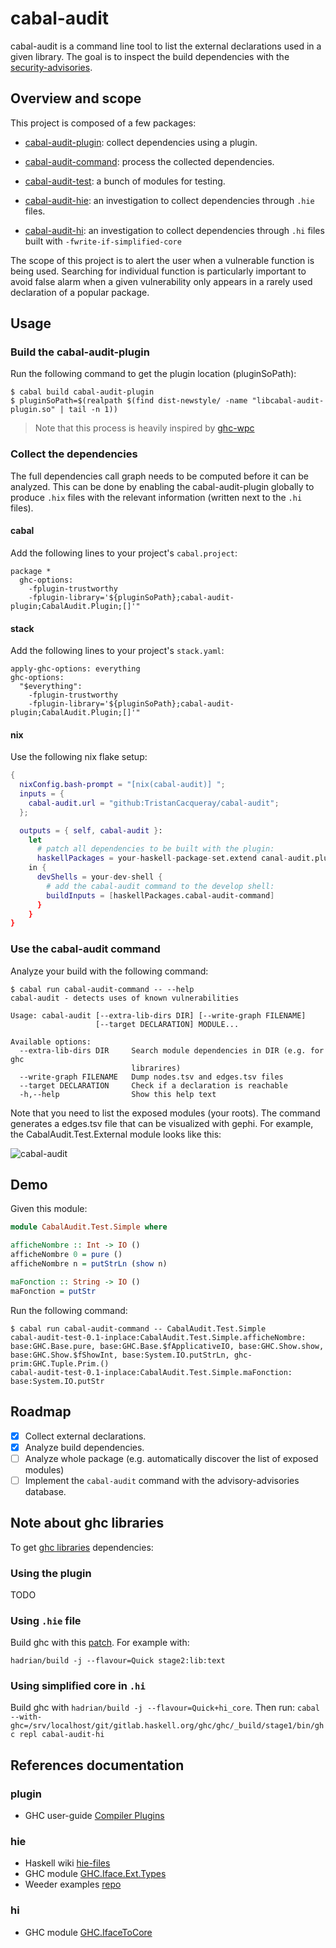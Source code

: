 # cabal-audit

cabal-audit is a command line tool to list the external declarations used in a given library.
The goal is to inspect the build dependencies with the
[security-advisories](https://github.com/haskell/security-advisories).


## Overview and scope

This project is composed of a few packages:

- [cabal-audit-plugin](./cabal-audit-plugin): collect dependencies using a plugin.
- [cabal-audit-command](./cabal-audit-command): process the collected dependencies.
- [cabal-audit-test](./cabal-audit-test): a bunch of modules for testing.

- [cabal-audit-hie](./cabal-audit-hie): an investigation to collect dependencies through `.hie` files.
- [cabal-audit-hi](./cabal-audit-hi): an investigation to collect dependencies through `.hi` files built with `-fwrite-if-simplified-core`

The scope of this project is to alert the user when a vulnerable function is being used.
Searching for individual function is particularly important to avoid false alarm when a
given vulnerability only appears in a rarely used declaration of a popular package.


## Usage

### Build the cabal-audit-plugin

Run the following command to get the plugin location (pluginSoPath):

```ShellSession
$ cabal build cabal-audit-plugin
$ pluginSoPath=$(realpath $(find dist-newstyle/ -name "libcabal-audit-plugin.so" | tail -n 1))
```

> Note that this process is heavily inspired by [ghc-wpc](https://github.com/grin-compiler/ghc-whole-program-compiler-project#build)

### Collect the dependencies

The full dependencies call graph needs to be computed before it can be analyzed.
This can be done by enabling the cabal-audit-plugin globally to produce `.hix` files
with the relevant information (written next to the `.hi` files).

#### cabal

Add the following lines to your project's `cabal.project`:

```
package *
  ghc-options:
    -fplugin-trustworthy
    -fplugin-library='${pluginSoPath};cabal-audit-plugin;CabalAudit.Plugin;[]'"
```

#### stack

Add the following lines to your project's `stack.yaml`:

```
apply-ghc-options: everything
ghc-options:
  "$everything":
    -fplugin-trustworthy
    -fplugin-library='${pluginSoPath};cabal-audit-plugin;CabalAudit.Plugin;[]'"
```

#### nix

Use the following nix flake setup:

```nix
{
  nixConfig.bash-prompt = "[nix(cabal-audit)] ";
  inputs = {
    cabal-audit.url = "github:TristanCacqueray/cabal-audit";
  };

  outputs = { self, cabal-audit }:
    let
      # patch all dependencies to be built with the plugin:
      haskellPackages = your-haskell-package-set.extend canal-audit.pluginExtend
    in {
      devShells = your-dev-shell {
        # add the cabal-audit command to the develop shell:
        buildInputs = [haskellPackages.cabal-audit-command]
      }
    }
}
```

### Use the cabal-audit command

Analyze your build with the following command:

```
$ cabal run cabal-audit-command -- --help
cabal-audit - detects uses of known vulnerabilities

Usage: cabal-audit [--extra-lib-dirs DIR] [--write-graph FILENAME]
                   [--target DECLARATION] MODULE...

Available options:
  --extra-lib-dirs DIR     Search module dependencies in DIR (e.g. for ghc
                           librarires)
  --write-graph FILENAME   Dump nodes.tsv and edges.tsv files
  --target DECLARATION     Check if a declaration is reachable
  -h,--help                Show this help text
```

Note that you need to list the exposed modules (your roots). The command generates a edges.tsv file that can be visualized with gephi.
For example, the CabalAudit.Test.External module looks like this:

![cabal-audit](https://github.com/TristanCacqueray/cabal-audit/assets/154392/fc7d42b0-4b32-447b-aa00-6fc2254d5a43)


## Demo

Given this module:

```haskell
module CabalAudit.Test.Simple where

afficheNombre :: Int -> IO ()
afficheNombre 0 = pure ()
afficheNombre n = putStrLn (show n)

maFonction :: String -> IO ()
maFonction = putStr
```

Run the following command:

```ShellSession
$ cabal run cabal-audit-command -- CabalAudit.Test.Simple
cabal-audit-test-0.1-inplace:CabalAudit.Test.Simple.afficheNombre: base:GHC.Base.pure, base:GHC.Base.$fApplicativeIO, base:GHC.Show.show, base:GHC.Show.$fShowInt, base:System.IO.putStrLn, ghc-prim:GHC.Tuple.Prim.()
cabal-audit-test-0.1-inplace:CabalAudit.Test.Simple.maFonction: base:System.IO.putStr
```

## Roadmap

- [x] Collect external declarations.
- [x] Analyze build dependencies.
- [ ] Analyze whole package (e.g. automatically discover the list of exposed modules)
- [ ] Implement the `cabal-audit` command with the advisory-advisories database.

## Note about ghc libraries

To get [ghc libraries](https://downloads.haskell.org/~ghc/9.6.2/docs/libraries/index.html) dependencies:

### Using the plugin

TODO

### Using `.hie` file

Build ghc with this [patch](https://gitlab.haskell.org/ghc/ghc/-/issues/16901). For example with:

```ShellSession
hadrian/build -j --flavour=Quick stage2:lib:text
```

### Using simplified core in `.hi`

Build ghc with `hadrian/build -j --flavour=Quick+hi_core`.
Then run: `cabal --with-ghc=/srv/localhost/git/gitlab.haskell.org/ghc/ghc/_build/stage1/bin/ghc repl cabal-audit-hi`


## References documentation

### plugin
- GHC user-guide [Compiler Plugins](https://downloads.haskell.org/~ghc/9.6.2/docs/users_guide/extending_ghc.html#compiler-plugins)

### hie
- Haskell wiki [hie-files](https://gitlab.haskell.org/ghc/ghc-wiki-mirror/-/blob/master/hie-files.md)
- GHC module [GHC.Iface.Ext.Types](https://hackage.haskell.org/package/ghc-9.6.1/docs/GHC-Iface-Ext-Types.html)
- Weeder examples [repo](https://github.com/ocharles/weeder/blob/master/src/Weeder.hs)

### hi
- GHC module [GHC.IfaceToCore](https://hackage.haskell.org/package/ghc-9.6.1/docs/GHC-IfaceToCore.html)
